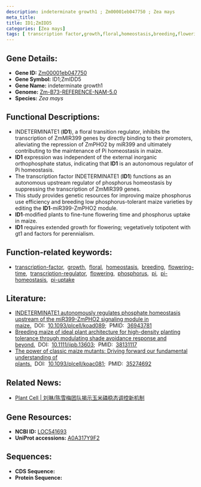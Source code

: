 ```yaml
---
description: indeterminate growth1 ; Zm00001eb047750 ; Zea mays
meta_title:
title: ID1;ZmIDD5
categories: [Zea mays]
tags: [ transcription factor,growth,floral,homeostasis,breeding,flowering time,transcription regulator,flowering,phosphorus,pi,pi homeostasis,pi uptake ]
---
```


## Gene Details:
- **Gene ID:**	[Zm00001eb047750](https://www.maizegdb.org/gene_center/gene/Zm00001eb047750)
- **Gene Symbol:** ID1;ZmIDD5
- **Gene Name:** indeterminate growth1
- **Genome:** [Zm-B73-REFERENCE-NAM-5.0](https://www.maizegdb.org/genome/assembly/Zm-B73-REFERENCE-NAM-5.0)
- **Species:** *Zea mays*

## Functional Descriptions:
   - INDETERMINATE1 (**ID1**), a floral transition regulator, inhibits the transcription of ZmMIR399 genes by directly binding to their promoters, alleviating the repression of ZmPHO2 by miR399 and ultimately contributing to the maintenance of Pi homeostasis in maize.
   - **ID1** expression was independent of the external inorganic orthophosphate status, indicating that **ID1** is an autonomous regulator of Pi homeostasis.
   - The transcription factor INDETERMINATE1 (**ID1**) functions as an autonomous upstream regulator of phosphorus homeostasis by suppressing the transcription of ZmMIR399 genes.
   - This study provides genetic resources for improving maize phosphorus use efficiency and breeding low phosphorus-tolerant maize varieties by editing the **ID1**-miR399-ZmPHO2 module.
   - **ID1**-modified plants to fine-tune flowering time and phosphorus uptake in maize.
   - **ID1** requires extended growth for flowering; vegetatively totipotent with gt1 and factors for perennialism.

## Function-related keywords:
- [transcription-factor](/tags/transcription-factor/),&nbsp;&nbsp;[growth](/tags/growth/),&nbsp;&nbsp;[floral](/tags/floral/),&nbsp;&nbsp;[homeostasis](/tags/homeostasis/),&nbsp;&nbsp;[breeding](/tags/breeding/),&nbsp;&nbsp;[flowering-time](/tags/flowering-time/),&nbsp;&nbsp;[transcription-regulator](/tags/transcription-regulator/),&nbsp;&nbsp;[flowering](/tags/flowering/),&nbsp;&nbsp;[phosphorus](/tags/phosphorus/),&nbsp;&nbsp;[pi](/tags/pi/),&nbsp;&nbsp;[pi-homeostasis](/tags/pi-homeostasis/),&nbsp;&nbsp;[pi-uptake](/tags/pi-uptake/)

## Literature:
   - [INDETERMINATE1 autonomously regulates phosphate homeostasis upstream of the miR399-ZmPHO2 signaling module in maize.]( https://academic.oup.com/plcell/article/35/6/2208/7082804?login=true)&nbsp;&nbsp;DOI:&nbsp;&nbsp;[10.1093/plcell/koad089](https://academic.oup.com/plcell/article/35/6/2208/7082804?login=true);&nbsp;&nbsp;PMID:&nbsp;&nbsp;[36943781](https://pubmed.ncbi.nlm.nih.gov/36943781/)
   - [Breeding maize of ideal plant architecture for high-density planting tolerance through modulating shade avoidance response and beyond.]( https://onlinelibrary.wiley.com/doi/10.1111/jipb.13603)&nbsp;&nbsp;DOI:&nbsp;&nbsp;[10.1111/jipb.13603](https://onlinelibrary.wiley.com/doi/10.1111/jipb.13603);&nbsp;&nbsp;PMID:&nbsp;&nbsp;[38131117](https://pubmed.ncbi.nlm.nih.gov/38131117/)
   - [The power of classic maize mutants: Driving forward our fundamental understanding of plants.]( https://academic.oup.com/plcell/article/34/7/2505/6547057)&nbsp;&nbsp;DOI:&nbsp;&nbsp;[10.1093/plcell/koac081](https://academic.oup.com/plcell/article/34/7/2505/6547057);&nbsp;&nbsp;PMID:&nbsp;&nbsp;[35274692](https://pubmed.ncbi.nlm.nih.gov/35274692/)

## Related News:
   - [Plant Cell | 刘琳/陈雪梅团队揭示玉米磷稳态调控新机制](https://mp.weixin.qq.com/s?__biz=MzU3ODY3MDM0NA==&mid=2247526734&idx=1&sn=2ba4f29589970b3fb6ea517ea56db419&chksm=fc952107f780113037ef087e16924060f8ed8b5c3f74154ca5ddbc2aafa4ed34dcacd9831d40&scene=27#wechat_redirect)

## Gene Resources:
- **NCBI ID:** [LOC541693](https://www.ncbi.nlm.nih.gov/gene/?term=LOC541693)
- **UniProt accessions:** [A0A317Y9F2](https://www.uniprot.org/uniprotkb/A0A317Y9F2/entry)



## Sequences:
- **CDS Sequence:**
- **Protein Sequence:**
